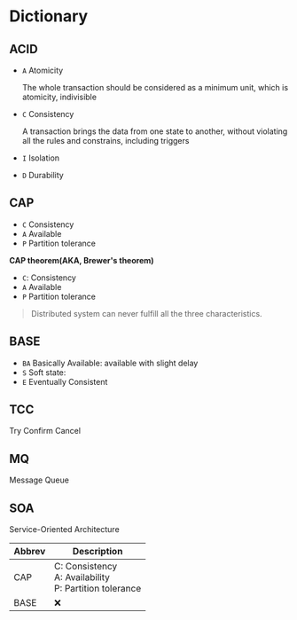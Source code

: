 # Dictionary

## ACID

- `A` Atomicity
    
    The whole transaction should be considered as a minimum unit, which is atomicity, indivisible

- `C` Consistency

    A transaction brings the data from one state to another, without violating all the rules and constrains, including triggers

- `I` Isolation
- `D` Durability

## CAP

- `C` Consistency
- `A` Available
- `P` Partition tolerance

**CAP theorem(AKA, Brewer's theorem)**

- `C`: Consistency
- `A` Available
- `P` Partition tolerance

> Distributed system can never fulfill all the three characteristics.

## BASE

- `BA` Basically Available: available with slight delay
- `S` Soft state: 
- `E` Eventually Consistent

## TCC

Try Confirm Cancel

## MQ

Message Queue

## SOA

Service-Oriented Architecture

Abbrev  | Description
---     | ---
CAP     | C: Consistency<br> A: Availability<br> P: Partition tolerance
BASE    | :x:
